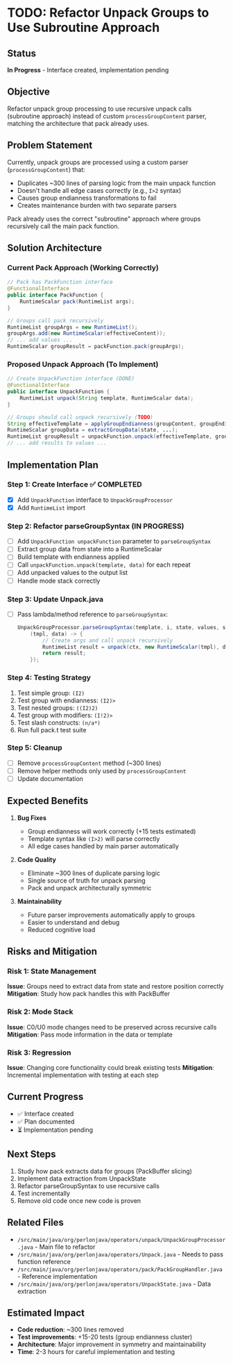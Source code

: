 # TODO: Refactor Unpack Groups to Use Subroutine Approach

## Status
**In Progress** - Interface created, implementation pending

## Objective
Refactor unpack group processing to use recursive unpack calls (subroutine approach) instead of custom `processGroupContent` parser, matching the architecture that pack already uses.

## Problem Statement

Currently, unpack groups are processed using a custom parser (`processGroupContent`) that:
- Duplicates ~300 lines of parsing logic from the main unpack function
- Doesn't handle all edge cases correctly (e.g., `I>2` syntax)
- Causes group endianness transformations to fail
- Creates maintenance burden with two separate parsers

Pack already uses the correct "subroutine" approach where groups recursively call the main pack function.

## Solution Architecture

### Current Pack Approach (Working Correctly)
```java
// Pack has PackFunction interface
@FunctionalInterface
public interface PackFunction {
    RuntimeScalar pack(RuntimeList args);
}

// Groups call pack recursively
RuntimeList groupArgs = new RuntimeList();
groupArgs.add(new RuntimeScalar(effectiveContent));
// ... add values ...
RuntimeScalar groupResult = packFunction.pack(groupArgs);
```

### Proposed Unpack Approach (To Implement)
```java
// Create UnpackFunction interface (DONE)
@FunctionalInterface
public interface UnpackFunction {
    RuntimeList unpack(String template, RuntimeScalar data);
}

// Groups should call unpack recursively (TODO)
String effectiveTemplate = applyGroupEndianness(groupContent, groupEndian);
RuntimeScalar groupData = extractGroupData(state, ...);
RuntimeList groupResult = unpackFunction.unpack(effectiveTemplate, groupData);
// ... add results to values ...
```

## Implementation Plan

### Step 1: Create Interface ✅ COMPLETED
- [x] Add `UnpackFunction` interface to `UnpackGroupProcessor`
- [x] Add `RuntimeList` import

### Step 2: Refactor parseGroupSyntax (IN PROGRESS)
- [ ] Add `UnpackFunction unpackFunction` parameter to `parseGroupSyntax`
- [ ] Extract group data from state into a RuntimeScalar
- [ ] Build template with endianness applied
- [ ] Call `unpackFunction.unpack(template, data)` for each repeat
- [ ] Add unpacked values to the output list
- [ ] Handle mode stack correctly

### Step 3: Update Unpack.java
- [ ] Pass lambda/method reference to `parseGroupSyntax`:
  ```java
  UnpackGroupProcessor.parseGroupSyntax(template, i, state, values, startsWithU, modeStack,
      (tmpl, data) -> {
          // Create args and call unpack recursively
          RuntimeList result = unpack(ctx, new RuntimeScalar(tmpl), data);
          return result;
      });
  ```

### Step 4: Testing Strategy
1. Test simple group: `(I2)`
2. Test group with endianness: `(I2)>`
3. Test nested groups: `((I2)2)`
4. Test group with modifiers: `(I!2)>`
5. Test slash constructs: `(n/a*)`
6. Run full pack.t test suite

### Step 5: Cleanup
- [ ] Remove `processGroupContent` method (~300 lines)
- [ ] Remove helper methods only used by `processGroupContent`
- [ ] Update documentation

## Expected Benefits

1. **Bug Fixes**
   - Group endianness will work correctly (+15 tests estimated)
   - Template syntax like `(I>2)` will parse correctly
   - All edge cases handled by main parser automatically

2. **Code Quality**
   - Eliminate ~300 lines of duplicate parsing logic
   - Single source of truth for unpack parsing
   - Pack and unpack architecturally symmetric

3. **Maintainability**
   - Future parser improvements automatically apply to groups
   - Easier to understand and debug
   - Reduced cognitive load

## Risks and Mitigation

### Risk 1: State Management
**Issue**: Groups need to extract data from state and restore position correctly
**Mitigation**: Study how pack handles this with PackBuffer

### Risk 2: Mode Stack
**Issue**: C0/U0 mode changes need to be preserved across recursive calls
**Mitigation**: Pass mode information in the data or template

### Risk 3: Regression
**Issue**: Changing core functionality could break existing tests
**Mitigation**: Incremental implementation with testing at each step

## Current Progress

- ✅ Interface created
- ✅ Plan documented
- ⏳ Implementation pending

## Next Steps

1. Study how pack extracts data for groups (PackBuffer slicing)
2. Implement data extraction from UnpackState
3. Refactor parseGroupSyntax to use recursive calls
4. Test incrementally
5. Remove old code once new code is proven

## Related Files

- `/src/main/java/org/perlonjava/operators/unpack/UnpackGroupProcessor.java` - Main file to refactor
- `/src/main/java/org/perlonjava/operators/Unpack.java` - Needs to pass function reference
- `/src/main/java/org/perlonjava/operators/pack/PackGroupHandler.java` - Reference implementation
- `/src/main/java/org/perlonjava/operators/UnpackState.java` - Data extraction

## Estimated Impact

- **Code reduction**: ~300 lines removed
- **Test improvements**: +15-20 tests (group endianness cluster)
- **Architecture**: Major improvement in symmetry and maintainability
- **Time**: 2-3 hours for careful implementation and testing
